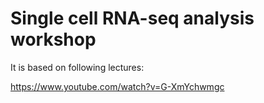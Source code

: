 # Single cell RNA-seq analysis workshop

It is based on following lectures:

https://www.youtube.com/watch?v=G-XmYchwmgc
